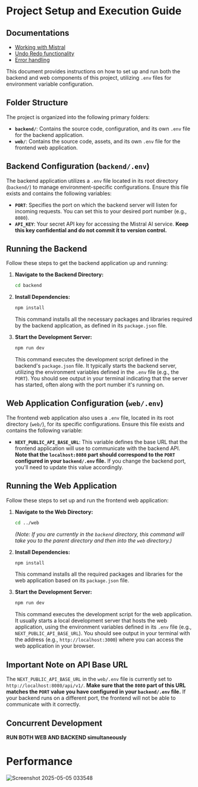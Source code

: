 # Project Setup and Execution Guide

## Documentations 
- [Working with Mistral](https://github.com/adityamandal-Developer/Tone-Slider-Text-Tool/blob/main/backend_with_mistralapi.md)
- [Undo Redo functionality](https://github.com/adityamandal-Developer/Tone-Slider-Text-Tool/blob/main/undo_redo.md)
- [Error handling](https://github.com/adityamandal-Developer/Tone-Slider-Text-Tool/blob/main/error_handling.md)
  
This document provides instructions on how to set up and run both the backend and web components of this project, utilizing `.env` files for environment variable configuration.

## Folder Structure

The project is organized into the following primary folders:

- **`backend/`**: Contains the source code, configuration, and its own `.env` file for the backend application.
- **`web/`**: Contains the source code, assets, and its own `.env` file for the frontend web application.

## Backend Configuration (`backend/.env`)

The backend application utilizes a `.env` file located in its root directory (`backend/`) to manage environment-specific configurations. Ensure this file exists and contains the following variables:

- **`PORT`**: Specifies the port on which the backend server will listen for incoming requests. You can set this to your desired port number (e.g., `8080`).
- **`API_KEY`**: Your secret API key for accessing the Mistral AI service. **Keep this key confidential and do not commit it to version control.**

## Running the Backend

Follow these steps to get the backend application up and running:

1.  **Navigate to the Backend Directory:**

    ```bash
    cd backend
    ```

2.  **Install Dependencies:**

    ```bash
    npm install
    ```

    This command installs all the necessary packages and libraries required by the backend application, as defined in its `package.json` file.

3.  **Start the Development Server:**
    ```bash
    npm run dev
    ```
    This command executes the development script defined in the backend's `package.json` file. It typically starts the backend server, utilizing the environment variables defined in the `.env` file (e.g., the `PORT`). You should see output in your terminal indicating that the server has started, often along with the port number it's running on.

## Web Application Configuration (`web/.env`)

The frontend web application also uses a `.env` file, located in its root directory (`web/`), for its specific configurations. Ensure this file exists and contains the following variable:

- **`NEXT_PUBLIC_API_BASE_URL`**: This variable defines the base URL that the frontend application will use to communicate with the backend API. **Note that the `localhost:8080` part should correspond to the `PORT` configured in your `backend/.env` file.** If you change the backend port, you'll need to update this value accordingly.

## Running the Web Application

Follow these steps to set up and run the frontend web application:

1.  **Navigate to the Web Directory:**

    ```bash
    cd ../web
    ```

    _(Note: If you are currently in the `backend` directory, this command will take you to the parent directory and then into the `web` directory.)_

2.  **Install Dependencies:**

    ```bash
    npm install
    ```

    This command installs all the required packages and libraries for the web application based on its `package.json` file.

3.  **Start the Development Server:**
    ```bash
    npm run dev
    ```
    This command executes the development script for the web application. It usually starts a local development server that hosts the web application, using the environment variables defined in its `.env` file (e.g., `NEXT_PUBLIC_API_BASE_URL`). You should see output in your terminal with the address (e.g., `http://localhost:3000`) where you can access the web application in your browser.

## Important Note on API Base URL

The `NEXT_PUBLIC_API_BASE_URL` in the `web/.env` file is currently set to `http://localhost:8080/api/v1/`. **Make sure that the `8080` part of this URL matches the `PORT` value you have configured in your `backend/.env` file.** If your backend runs on a different port, the frontend will not be able to communicate with it correctly.

## Concurrent Development

**RUN BOTH WEB AND BACKEND simultaneously**

# Performance


![Screenshot 2025-05-05 033548](https://github.com/user-attachments/assets/67c69e34-b9f6-4f3b-9927-874745fc0884)
